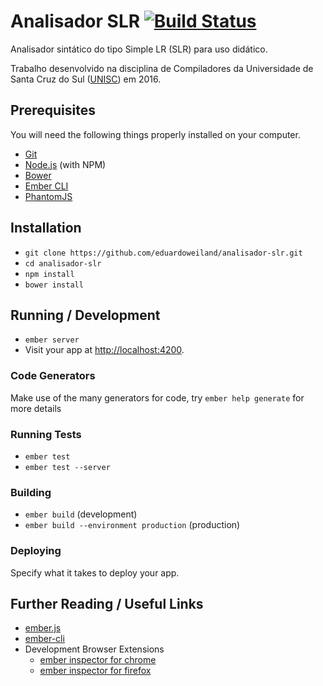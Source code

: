# Analisador SLR [![Build Status](https://travis-ci.org/eduardoweiland/analisador-slr.svg?branch=master)](https://travis-ci.org/eduardoweiland/analisador-slr)

Analisador sintático do tipo Simple LR (SLR) para uso didático.

Trabalho desenvolvido na disciplina de Compiladores da Universidade de
Santa Cruz do Sul ([UNISC](http://www.unisc.br)) em 2016.

## Prerequisites

You will need the following things properly installed on your computer.

* [Git](http://git-scm.com/)
* [Node.js](http://nodejs.org/) (with NPM)
* [Bower](http://bower.io/)
* [Ember CLI](http://ember-cli.com/)
* [PhantomJS](http://phantomjs.org/)

## Installation

* `git clone https://github.com/eduardoweiland/analisador-slr.git`
* `cd analisador-slr`
* `npm install`
* `bower install`

## Running / Development

* `ember server`
* Visit your app at [http://localhost:4200](http://localhost:4200).

### Code Generators

Make use of the many generators for code, try `ember help generate` for more details

### Running Tests

* `ember test`
* `ember test --server`

### Building

* `ember build` (development)
* `ember build --environment production` (production)

### Deploying

Specify what it takes to deploy your app.

## Further Reading / Useful Links

* [ember.js](http://emberjs.com/)
* [ember-cli](http://ember-cli.com/)
* Development Browser Extensions
  * [ember inspector for chrome](https://chrome.google.com/webstore/detail/ember-inspector/bmdblncegkenkacieihfhpjfppoconhi)
  * [ember inspector for firefox](https://addons.mozilla.org/en-US/firefox/addon/ember-inspector/)
